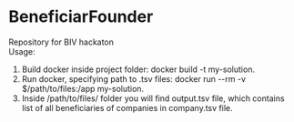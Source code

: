 # BeneficiarFounder
Repository for BIV hackaton  
Usage: 
1. Build docker inside project folder: docker build -t my-solution.
2. Run docker, specifying path to .tsv files:  docker run --rm -v $/path/to/files:/app my-solution.
3. Inside /path/to/files/ folder you will find output.tsv file, which contains list of all beneficiaries of companies in company.tsv file.

